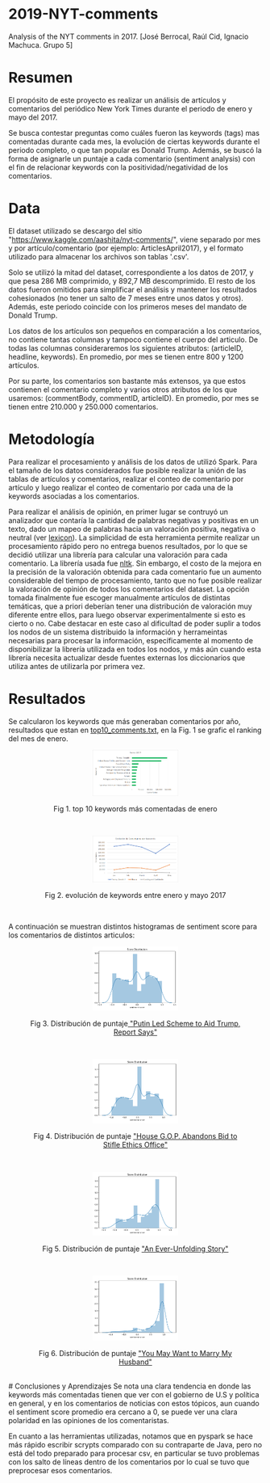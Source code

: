 # 2019-NYT-comments
Analysis of the NYT comments in 2017. [José Berrocal, Raúl Cid, Ignacio Machuca. Grupo 5]

# Resumen
El propósito de este proyecto es realizar un análisis de artículos y comentarios del periódico New York Times durante el periodo de enero y mayo del 2017. 

Se busca contestar preguntas como cuáles fueron las keywords (tags) mas comentadas durante cada mes, la evolución de ciertas keywords durante el periodo completo, o que tan popular es Donald Trump. 
Además, se buscó la forma de asignarle un puntaje a cada comentario (sentiment analysis) con el fin de relacionar keywords con la positividad/negatividad de los comentarios.

# Data
El dataset utilizado se descargo del sitio "https://www.kaggle.com/aashita/nyt-comments/", viene separado por mes y por artículo/comentario (por ejemplo: ArticlesApril2017), y el formato utilizado para almacenar los archivos son tablas '.csv'. 


Solo se utilizó la mitad del dataset, correspondiente a los datos de 2017, y que pesa 286 MB comprimido, y 892,7 MB descomprimido. El resto de los datos fueron omitidos para simplificar el análisis y mantener los resultados cohesionados (no tener un salto de 7 meses entre unos datos y otros). Además, este periodo coincide con los primeros meses del mandato de Donald Trump.


Los datos de los artículos son pequeños en comparación a los comentarios, no contiene tantas columnas y tampoco contiene el cuerpo del articulo. De todas las columnas consideraremos los siguientes atributos: (articleID, headline, keywords). En promedio, por mes se tienen entre 800 y 1200 artículos.


Por su parte, los comentarios son bastante más extensos, ya que estos contienen el comentario completo y varios otros atributos de los que usaremos: (commentBody, commentID, articleID). En promedio, por mes se tienen entre 210.000 y 250.000 comentarios.

# Metodología

Para realizar el procesamiento y análisis de los datos de utilizó Spark. Para el tamaño de los datos considerados fue posible realizar la unión de las tablas de artículos y comentarios, realizar el conteo de comentario por artículo y luego realizar el conteo de comentario por cada una de la keywords asociadas a los comentarios.

Para realizar el análisis de opinión, en primer lugar se contruyó un analizador que contaría la cantidad de palabras negativas y positivas en un texto, dado un mapeo de palabras hacia un valoración positiva, negativa o neutral (ver [lexicon](http://mpqa.cs.pitt.edu/lexicons/subj_lexicon/)). La simplicidad de esta herramienta permite realizar un procesamiento rápido pero no entrega buenos resultados, por lo que se decidió utilizar una librería para calcular una valoración para cada comentario. La librería usada fue [nltk](https://www.nltk.org/). Sin embargo, el costo de la mejora en la precisión de la valoración obtenida para cada comentario fue un aumento considerable del tiempo de procesamiento, tanto que no fue posible realizar la valoración de opinión de todos los comentarios del dataset. La opción tomada finalmente fue escoger manualmente artículos de distintas temáticas, que a priori deberían tener una distribución de valoración muy diferente entre ellos, para luego observar experimentalmente si esto es cierto o no. Cabe destacar en este caso al dificultad de poder suplir a todos los nodos de un sistema distribuido la información y herrameintas necesarias para procesar la información, específicamente al momento de disponibilizar la librería utilizada en todos los nodos, y más aún cuando esta librería necesita actualizar desde fuentes externas los diccionarios que utiliza antes de utilizarla por primera vez.

# Resultados
Se calcularon los keywords que más generaban comentarios por año, resultados que estan en <a href= 	"top10_comments.txt">top10_comments.txt</a>, en la Fig. 1 se grafic el ranking del mes de enero.

<div align="center">
<figure>
<img src="graficos/enero.png"
     alt="enero"
     class="center"     
     width="40%"
     height="40%"/>
 

<figcaption><p style="text-align: center;">Fig 1.  top 10 keywords más comentadas de enero</a></p></figcaption>   
</figure>
</div>
 <br />

<div align="center">
 <figure>
<img src="graficos/kw.png"
     alt="keywords evolution"
     class="center"     
     width="40%"
     height="40%"/>
 
<figcaption><p style="text-align: center;">Fig 2.  evolución de keywords entre enero y mayo 2017</a></p></figcaption>   
</figure>
</div>
 <br />

A continuación se muestran distintos histogramas de sentiment score para los comentarios de distintos articulos:

<div align="center">
<figure>
<img src="graficos/putin.png"
     alt="Sentiment Score putin"
     width="40%"
     height="40%"
     class="center"/>
 
<figcaption><p style="text-align: center;">Fig 3. Distribución de puntaje<a href="https://www.nytimes.com/2017/01/06/us/politics/donald-trump-wall-hack-russia.html"> "Putin Led Scheme to Aid Trump, Report Says"</a></p></figcaption>   
</figure>
</div>
<br />
  

<div align="center">
<figure>
<img src="graficos/politics.png"
     alt="Sentiment Score House G.O.P. Abandons Bid to Stifle Ethics Office"
     class="center"     
     width="40%"
     height="40%" />
 
<figcaption><p style="text-align: center;">Fig 4. Distribución de puntaje <a href="https://www.nytimes.com/2017/01/03/us/politics/trump-house-ethics-office.html">"House G.O.P. Abandons Bid to Stifle Ethics Office"</a></p></figcaption> 
</figure>
</div>
<br />


<div align="center">
<figure>
<img src="graficos/travel.png"
     alt="Sentiment Score travel"
     class="center"     
     width="40%"
     height="40%" />
 
<figcaption><p style="text-align: center;">Fig 5. Distribución de puntaje <a href="https://www.nytimes.com/2017/04/01/travel/vancouver-british-columbia-canada-unfolding-story-culture.html">"An Ever-Unfolding Story"  </a></p></figcaption>   
</figure>
</div>
<br />
  

<div align="center">
<figure>
<img src="graficos/husband.png"
     alt="Sentiment Score husband"
     class="center"     
     width="40%"
     height="40%"/>
 
<figcaption><p style="text-align: center;">Fig 6. Distribución de puntaje <a href="https://www.nytimes.com/2017/03/03/style/modern-love-you-may-want-to-marry-my-husband.html">"You May Want to Marry My Husband"  </a></p></figcaption>   
</figure>
</div>
  <br />
# Conclusiones y Aprendizajes
Se nota una clara tendencia en donde las keywords más comentadas tienen que ver con el gobierno de U.S y política en general, y en los comentarios de noticias con estos tópicos, aun cuando el sentiment score promedio era cercano a 0, se puede ver una clara polaridad en las opiniones de los comentaristas.

En cuanto a las herramientas utilizadas, notamos que en pyspark se hace más rápido escribir scrypts comparado con su contraparte de Java, pero no está del todo preparado para procesar csv, en particular se tuvo problemas con los salto de líneas dentro de los comentarios por lo cual se tuvo que preprocesar esos comentarios.
